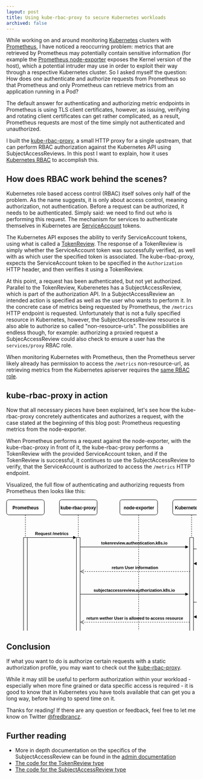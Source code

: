 ```yaml
---
layout: post
title: Using kube-rbac-proxy to secure Kubernetes workloads
archived: false
---
```


While working on and around monitoring [Kubernetes](https://kubernetes.io/) clusters with [Prometheus](https://prometheus.io/), I have noticed a reoccurring problem: metrics that are retrieved by Prometheus may potentially contain sensitive information (for example the [Prometheus node-exporter](https://github.com/prometheus/node_exporter) exposes the Kernel version of the host), which a potential intruder may use in order to exploit their way through a respective Kubernetes cluster. So I asked myself the question: How does one authenticate and authorize requests from Prometheus so that Prometheus and only Prometheus can retrieve metrics from an application running in a Pod?

The default answer for authenticating and authorizing metric endpoints in Prometheus is using TLS client certificates, however, as issuing, verifying and rotating client certificates can get rather complicated, as a result, Prometheus requests are most of the time simply not authenticated and unauthorized.

I built the [kube-rbac-proxy](https://github.com/brancz/kube-rbac-proxy), a small HTTP proxy for a single upstream, that can perform RBAC authorization against the Kubernetes API using SubjectAccessReviews. In this post I want to explain, how it uses [Kubernetes RBAC](https://kubernetes.io/docs/admin/authorization/rbac/) to accomplish this.

## How does RBAC work behind the scenes?

Kubernetes role based access control (RBAC) itself solves only half of the problem. As the name suggests, it is only about access control, meaning authorization, not authentication. Before a request can be authorized, it needs to be authenticated. Simply said: we need to find out _who_ is performing this request. The mechanism for services to authenticate themselves in Kubernetes are [ServiceAccount](https://kubernetes.io/docs/tasks/configure-pod-container/configure-service-account/) tokens.

The Kubernetes API exposes the ability to verify ServiceAccount tokens, using what is called a [TokenReview](https://kubernetes.io/docs/admin/authentication/#webhook-token-authentication). The response of a TokenReview is simply whether the ServiceAccount token was successfully verified, as well with as which user the specified token is associated. The kube-rbac-proxy, expects the ServiceAccount token to be specified in the `Authorization` HTTP header, and then verifies it using a TokenReview.

At this point, a request has been authenticated, but not yet authorized. Parallel to the TokenReview, Kuberenetes has a SubjectAccessReview, which is part of the authorization API. In a SubjectAccessReview an intended action is specified as well as the user who wants to perform it. In the concrete case of metrics being requested by Prometheus, the `/metrics` HTTP endpoint is requested. Unfortunately that is not a fully specified resource in Kubernetes, however, the SubjectAccessReview resource is also able to authorize so called "non-resource-urls". The possibilities are endless though, for example: authorizing a proxied request a SubjecAccessReview could also check to ensure a user has the `services/proxy` RBAC role.

When monitoring Kubernetes with Prometheus, then the Prometheus server likely already has permission to access the `/metrics` non-resource-url, as retrieving metrics from the Kubernetes apiserver requires the [same RBAC role](https://github.com/prometheus/prometheus/blob/090e7e09598d1ce5ec9d73e44cce7bf2db8dc7e2/documentation/examples/rbac-setup.yml#L19).

## kube-rbac-proxy in action

Now that all necessary pieces have been explained, let's see how the kube-rbac-proxy concretely authenticates and authorizes a request, with the case stated at the beginning of this blog post: Prometheus requesting metrics from the node-exporter.

When Prometheus performs a request against the node-exporter, with the kube-rbac-proxy in front of it, the kube-rbac-proxy performs a TokenReview with the provided ServiceAccount token, and if the TokenReview is successful, it continues to use the SubjectAccessReview to verify, that the ServiceAccount is authorized to access the `/metrics` HTTP endpoint.

Visualized, the full flow of authenticating and authorizing requests from Prometheus then looks like this:

<svg xmlns="http://www.w3.org/2000/svg" xmlns:xlink="http://www.w3.org/1999/xlink" width="669px" height="461px" version="1.1" style="max-width:100%;display:block;margin:auto;"><defs/><g transform="translate(0.5,0.5)"><rect x="140" y="0" width="100" height="40" rx="6" ry="6" fill="#ffffff" stroke="#000000" pointer-events="none"/><path d="M 190 40 L 190 460" fill="none" stroke="#000000" stroke-miterlimit="10" stroke-dasharray="3 3" pointer-events="none"/><g transform="translate(142.5,14.5)"><switch><foreignObject style="overflow:visible;" pointer-events="all" width="94" height="13" requiredFeatures="http://www.w3.org/TR/SVG11/feature#Extensibility"><div xmlns="http://www.w3.org/1999/xhtml" style="display: inline-block; font-size: 12px; font-family: Verdana; color: rgb(0, 0, 0); line-height: 1.2; vertical-align: top; width: 95px; white-space: nowrap; word-wrap: normal; text-align: center;"><div xmlns="http://www.w3.org/1999/xhtml" style="display:inline-block;text-align:inherit;text-decoration:inherit;"><b><font face="Helvetica">kube-rbac-proxy</font></b></div></div></foreignObject><text x="47" y="13" fill="#000000" text-anchor="middle" font-size="12px" font-family="Verdana">[Not supported by viewer]</text></switch></g><rect x="185" y="100" width="10" height="320" fill="#ffffff" stroke="#000000" pointer-events="none"/><rect x="300" y="0" width="100" height="40" rx="6" ry="6" fill="#ffffff" stroke="#000000" pointer-events="none"/><path d="M 350 40 L 350 460" fill="none" stroke="#000000" stroke-miterlimit="10" stroke-dasharray="3 3" pointer-events="none"/><g transform="translate(309.5,14.5)"><switch><foreignObject style="overflow:visible;" pointer-events="all" width="81" height="13" requiredFeatures="http://www.w3.org/TR/SVG11/feature#Extensibility"><div xmlns="http://www.w3.org/1999/xhtml" style="display: inline-block; font-size: 12px; font-family: Verdana; color: rgb(0, 0, 0); line-height: 1.2; vertical-align: top; width: 82px; white-space: nowrap; word-wrap: normal; text-align: center;"><div xmlns="http://www.w3.org/1999/xhtml" style="display:inline-block;text-align:inherit;text-decoration:inherit;"><b><font face="Helvetica">node-exporter</font></b></div></div></foreignObject><text x="41" y="13" fill="#000000" text-anchor="middle" font-size="12px" font-family="Verdana">[Not supported by viewer]</text></switch></g><rect x="440" y="0" width="100" height="40" rx="6" ry="6" fill="#ffffff" stroke="#000000" pointer-events="none"/><path d="M 490 40 L 490 460" fill="none" stroke="#000000" stroke-miterlimit="10" stroke-dasharray="3 3" pointer-events="none"/><g transform="translate(445.5,14.5)"><switch><foreignObject style="overflow:visible;" pointer-events="all" width="89" height="13" requiredFeatures="http://www.w3.org/TR/SVG11/feature#Extensibility"><div xmlns="http://www.w3.org/1999/xhtml" style="display: inline-block; font-size: 12px; font-family: Verdana; color: rgb(0, 0, 0); line-height: 1.2; vertical-align: top; width: 90px; white-space: nowrap; word-wrap: normal; text-align: center;"><div xmlns="http://www.w3.org/1999/xhtml" style="display:inline-block;text-align:inherit;text-decoration:inherit;"><b><font face="Helvetica">Kubernetes API</font></b></div></div></foreignObject><text x="45" y="13" fill="#000000" text-anchor="middle" font-size="12px" font-family="Verdana">[Not supported by viewer]</text></switch></g><rect x="0" y="0" width="100" height="40" rx="6" ry="6" fill="#ffffff" stroke="#000000" pointer-events="none"/><path d="M 50 40 L 50 460" fill="none" stroke="#000000" stroke-miterlimit="10" stroke-dasharray="3 3" pointer-events="none"/><g transform="translate(15.5,14.5)"><switch><foreignObject style="overflow:visible;" pointer-events="all" width="69" height="13" requiredFeatures="http://www.w3.org/TR/SVG11/feature#Extensibility"><div xmlns="http://www.w3.org/1999/xhtml" style="display: inline-block; font-size: 12px; font-family: Verdana; color: rgb(0, 0, 0); line-height: 1.2; vertical-align: top; width: 70px; white-space: nowrap; word-wrap: normal; text-align: center;"><div xmlns="http://www.w3.org/1999/xhtml" style="display:inline-block;text-align:inherit;text-decoration:inherit;"><b><font face="Helvetica">Prometheus</font></b><br /></div></div></foreignObject><text x="35" y="13" fill="#000000" text-anchor="middle" font-size="12px" font-family="Verdana">[Not supported by viewer]</text></switch></g><rect x="45" y="100" width="10" height="320" fill="#ffffff" stroke="#000000" pointer-events="none"/><rect x="485" y="100" width="10" height="250" fill="#ffffff" stroke="#000000" pointer-events="none"/><path d="M 55 100 L 110 100 Q 120 100 130 100 L 176.88 100" fill="none" stroke="#000000" stroke-miterlimit="10" pointer-events="none"/><path d="M 183.88 100 L 176.88 103.5 L 176.88 96.5 Z" fill="#000000" stroke="#000000" stroke-miterlimit="10" pointer-events="none"/><g transform="translate(75.5,83.5)"><switch><foreignObject style="overflow:visible;" pointer-events="all" width="89" height="13" requiredFeatures="http://www.w3.org/TR/SVG11/feature#Extensibility"><div xmlns="http://www.w3.org/1999/xhtml" style="display: inline-block; font-size: 12px; font-family: Verdana; color: rgb(0, 0, 0); line-height: 1.2; vertical-align: top; white-space: nowrap; text-align: center;"><div xmlns="http://www.w3.org/1999/xhtml" style="display:inline-block;text-align:inherit;text-decoration:inherit;"><b><font face="Helvetica" style="font-size: 11px">Request /metrics</font></b></div></div></foreignObject><text x="45" y="13" fill="#000000" text-anchor="middle" font-size="12px" font-family="Verdana">[Not supported by viewer]</text></switch></g><path d="M 195 125 L 328.5 125 Q 338.5 125 348.5 125 L 473.88 125" fill="none" stroke="#000000" stroke-miterlimit="10" pointer-events="none"/><path d="M 480.88 125 L 473.88 128.5 L 473.88 121.5 Z" fill="#000000" stroke="#000000" stroke-miterlimit="10" pointer-events="none"/><g transform="translate(250.5,108.5)"><switch><foreignObject style="overflow:visible;" pointer-events="all" width="176" height="13" requiredFeatures="http://www.w3.org/TR/SVG11/feature#Extensibility"><div xmlns="http://www.w3.org/1999/xhtml" style="display: inline-block; font-size: 12px; font-family: Verdana; color: rgb(0, 0, 0); line-height: 1.2; vertical-align: top; white-space: nowrap; text-align: center;"><div xmlns="http://www.w3.org/1999/xhtml" style="display:inline-block;text-align:inherit;text-decoration:inherit;"><b><font face="Helvetica" style="font-size: 11px">tokenreview.authentication.k8s.io</font></b></div></div></foreignObject><text x="88" y="13" fill="#000000" text-anchor="middle" font-size="12px" font-family="Verdana">[Not supported by viewer]</text></switch></g><path d="M 495 130 Q 550 130 550 149.5 Q 550 169 503.12 169" fill="none" stroke="#000000" stroke-miterlimit="10" pointer-events="none"/><path d="M 496.12 169 L 503.12 165.5 L 503.12 172.5 Z" fill="#000000" stroke="#000000" stroke-miterlimit="10" pointer-events="none"/><g transform="translate(560.5,138.5)"><switch><foreignObject style="overflow:visible;" pointer-events="all" width="79" height="27" requiredFeatures="http://www.w3.org/TR/SVG11/feature#Extensibility"><div xmlns="http://www.w3.org/1999/xhtml" style="display: inline-block; font-size: 12px; font-family: Verdana; color: rgb(0, 0, 0); line-height: 1.2; vertical-align: top; white-space: nowrap; text-align: center;"><div xmlns="http://www.w3.org/1999/xhtml" style="display:inline-block;text-align:inherit;text-decoration:inherit;"><b><font face="Helvetica" style="font-size: 11px">Verify Serivce<br />Account Token</font></b></div></div></foreignObject><text x="40" y="20" fill="#000000" text-anchor="middle" font-size="12px" font-family="Verdana">[Not supported by viewer]</text></switch></g><path d="M 486 190 L 350.5 190 Q 340.5 190 330.5 190 L 197.24 190" fill="none" stroke="#000000" stroke-miterlimit="10" stroke-dasharray="3 3" pointer-events="none"/><path d="M 205.12 185.5 L 196.12 190 L 205.12 194.5" fill="none" stroke="#000000" stroke-miterlimit="10" pointer-events="none"/><g transform="translate(278.5,173.5)"><switch><foreignObject style="overflow:visible;" pointer-events="all" width="123" height="13" requiredFeatures="http://www.w3.org/TR/SVG11/feature#Extensibility"><div xmlns="http://www.w3.org/1999/xhtml" style="display: inline-block; font-size: 12px; font-family: Verdana; color: rgb(0, 0, 0); line-height: 1.2; vertical-align: top; white-space: nowrap; text-align: center;"><div xmlns="http://www.w3.org/1999/xhtml" style="display:inline-block;text-align:inherit;text-decoration:inherit;"><b><font face="Helvetica" style="font-size: 11px">return User information</font></b></div></div></foreignObject><text x="62" y="13" fill="#000000" text-anchor="middle" font-size="12px" font-family="Verdana">[Not supported by viewer]</text></switch></g><path d="M 195 250 L 328.5 250 Q 338.5 250 348.5 250 L 473.88 250" fill="none" stroke="#000000" stroke-miterlimit="10" pointer-events="none"/><path d="M 480.88 250 L 473.88 253.5 L 473.88 246.5 Z" fill="#000000" stroke="#000000" stroke-miterlimit="10" pointer-events="none"/><g transform="translate(230.5,233.5)"><switch><foreignObject style="overflow:visible;" pointer-events="all" width="216" height="13" requiredFeatures="http://www.w3.org/TR/SVG11/feature#Extensibility"><div xmlns="http://www.w3.org/1999/xhtml" style="display: inline-block; font-size: 12px; font-family: Verdana; color: rgb(0, 0, 0); line-height: 1.2; vertical-align: top; white-space: nowrap; text-align: center;"><div xmlns="http://www.w3.org/1999/xhtml" style="display:inline-block;text-align:inherit;text-decoration:inherit;"><b><font face="Helvetica" style="font-size: 11px">subjectaccessreview.authorization.k8s.io</font></b></div></div></foreignObject><text x="108" y="13" fill="#000000" text-anchor="middle" font-size="12px" font-family="Verdana">[Not supported by viewer]</text></switch></g><path d="M 495 271 Q 550 271 550 290.5 Q 550 310 503.12 310" fill="none" stroke="#000000" stroke-miterlimit="10" pointer-events="none"/><path d="M 496.12 310 L 503.12 306.5 L 503.12 313.5 Z" fill="#000000" stroke="#000000" stroke-miterlimit="10" pointer-events="none"/><g transform="translate(551.5,261.5)"><switch><foreignObject style="overflow:visible;" pointer-events="all" width="116" height="56" requiredFeatures="http://www.w3.org/TR/SVG11/feature#Extensibility"><div xmlns="http://www.w3.org/1999/xhtml" style="display: inline-block; font-size: 12px; font-family: Verdana; color: rgb(0, 0, 0); line-height: 1.2; vertical-align: top; white-space: nowrap; text-align: center;"><div xmlns="http://www.w3.org/1999/xhtml" style="display:inline-block;text-align:inherit;text-decoration:inherit;"><b><font face="Helvetica" style="font-size: 11px">Verify User has<br />permission to access<br />target specified in<br />SubjectAccessReview</font></b><br /></div></div></foreignObject><text x="58" y="34" fill="#000000" text-anchor="middle" font-size="12px" font-family="Verdana">[Not supported by viewer]</text></switch></g><path d="M 485 324 L 350 324 Q 340 324 330 324 L 197.24 324" fill="none" stroke="#000000" stroke-miterlimit="10" stroke-dasharray="3 3" pointer-events="none"/><path d="M 205.12 319.5 L 196.12 324 L 205.12 328.5" fill="none" stroke="#000000" stroke-miterlimit="10" pointer-events="none"/><g transform="translate(211.5,307.5)"><switch><foreignObject style="overflow:visible;" pointer-events="all" width="256" height="13" requiredFeatures="http://www.w3.org/TR/SVG11/feature#Extensibility"><div xmlns="http://www.w3.org/1999/xhtml" style="display: inline-block; font-size: 12px; font-family: Verdana; color: rgb(0, 0, 0); line-height: 1.2; vertical-align: top; white-space: nowrap; text-align: center;"><div xmlns="http://www.w3.org/1999/xhtml" style="display:inline-block;text-align:inherit;text-decoration:inherit;"><b><font face="Helvetica" style="font-size: 11px">return wether User is allowed to access resource</font></b></div></div></foreignObject><text x="128" y="13" fill="#000000" text-anchor="middle" font-size="12px" font-family="Verdana">[Not supported by viewer]</text></switch></g><rect x="345" y="350" width="10" height="70" fill="#ffffff" stroke="#000000" pointer-events="none"/><path d="M 195 370 L 257.5 370 Q 267.5 370 277.5 370 L 331.88 370" fill="none" stroke="#000000" stroke-miterlimit="10" pointer-events="none"/><path d="M 338.88 370 L 331.88 373.5 L 331.88 366.5 Z" fill="#000000" stroke="#000000" stroke-miterlimit="10" pointer-events="none"/><g transform="translate(209.5,353.5)"><switch><foreignObject style="overflow:visible;" pointer-events="all" width="116" height="13" requiredFeatures="http://www.w3.org/TR/SVG11/feature#Extensibility"><div xmlns="http://www.w3.org/1999/xhtml" style="display: inline-block; font-size: 12px; font-family: Verdana; color: rgb(0, 0, 0); line-height: 1.2; vertical-align: top; white-space: nowrap; text-align: center;"><div xmlns="http://www.w3.org/1999/xhtml" style="display:inline-block;text-align:inherit;text-decoration:inherit;"><b><font face="Helvetica" style="font-size: 11px">Proxy original request</font></b></div></div></foreignObject><text x="58" y="13" fill="#000000" text-anchor="middle" font-size="12px" font-family="Verdana">[Not supported by viewer]</text></switch></g><path d="M 345 410 L 210 410 Q 200 410 190 410 L 57.24 410" fill="none" stroke="#000000" stroke-miterlimit="10" stroke-dasharray="3 3" pointer-events="none"/><path d="M 65.12 405.5 L 56.12 410 L 65.12 414.5" fill="none" stroke="#000000" stroke-miterlimit="10" pointer-events="none"/><g transform="translate(228.5,393.5)"><switch><foreignObject style="overflow:visible;" pointer-events="all" width="83" height="13" requiredFeatures="http://www.w3.org/TR/SVG11/feature#Extensibility"><div xmlns="http://www.w3.org/1999/xhtml" style="display: inline-block; font-size: 12px; font-family: Verdana; color: rgb(0, 0, 0); line-height: 1.2; vertical-align: top; white-space: nowrap; text-align: center;"><div xmlns="http://www.w3.org/1999/xhtml" style="display:inline-block;text-align:inherit;text-decoration:inherit;"><b><font face="Helvetica" style="font-size: 11px">Proxy response</font></b></div></div></foreignObject><text x="42" y="13" fill="#000000" text-anchor="middle" font-size="12px" font-family="Verdana">[Not supported by viewer]</text></switch></g></g></svg>

## Conclusion

If what you want to do is authorize certain requests with a static authorization profile, you may want to check out the [kube-rbac-proxy](https://github.com/brancz/kube-rbac-proxy).

While it may still be useful to perform authorization within your workload - especially when more fine grained or data specific access is required - it is good to know that in Kubernetes you have tools available that can get you a long way, before having to spend time on it.

Thanks for reading! If there are any question or feedback, feel free to let me know on Twitter [@fredbrancz](https://twitter.com/fredbrancz).

## Further reading

* More in depth documentation on the specifics of the SubjectAccessReview can be found in the [admin documentation](https://kubernetes.io/docs/admin/authorization/#review-your-request-attributes)
* [The code for the TokenReview type](https://github.com/kubernetes/kubernetes/blob/master/pkg/apis/authentication/types.go)
* [The code for the SubjectAccessReview type](https://github.com/kubernetes/kubernetes/blob/master/pkg/apis/authorization/types.go)
